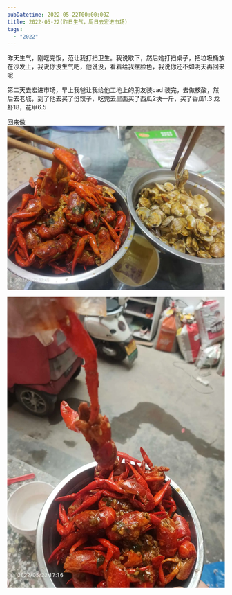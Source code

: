 ```yaml
---
pubDatetime: 2022-05-22T00:00:00Z
title: 2022-05-22(昨日生气，周日去宏进市场)
tags:
  - "2022"
---
```


昨天生气，刚吃完饭，范让我打扫卫生。我说歇下，然后她打扫桌子，把垃圾桶放在沙发上，我说你没生气吧，他说没，看着给我摆脸色，我说你还不如明天再回来呢

第二天去宏进市场，早上我爸让我给他工地上的朋友装cad 装完，去做核酸，然后去老城，到了他去买了份饺子，吃完去里面买了西瓜2块一斤，买了香瓜1.3
龙虾18，花甲6.5

回来做![](../../img/6904315-9e1620f48970ed47.jpg)

![](../../img/6904315-397475741d0ef54c.jpg)
